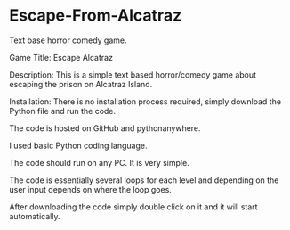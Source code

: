 # Escape-From-Alcatraz
Text base horror comedy game.

Game Title: 
Escape Alcatraz

Description:
This is a simple text based horror/comedy game about escaping the prison on Alcatraz Island.

Installation:
There is no installation process required, simply download the Python file and run the code.

The code is hosted on GitHub and pythonanywhere.

I used basic Python coding language.

The code should run on any PC. It is very simple.

The code is essentially several loops for each level and depending on the user input depends
on where the loop goes.

After downloading the code simply double click on it and it will start automatically.

